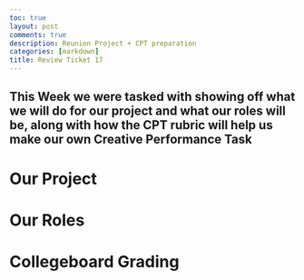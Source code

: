 ```yaml
---
toc: true
layout: post
comments: true
description: Reunion Project + CPT preparation
categories: [markdown]
title: Review Ticket 17
---   
```


## This Week we were tasked with showing off what we will do for our project and what our roles will be, along with how the CPT rubric will help us make our own Creative Performance Task 


# Our Project 

# Our Roles 

# Collegeboard Grading